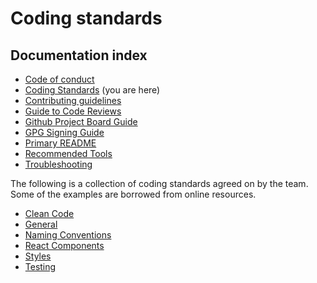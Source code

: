 # Coding standards

## Documentation index

- [Code of conduct](https://github.com/bbc/simorgh/blob/latest/.github/CODE_OF_CONDUCT.md)
- [Coding Standards](https://github.com/bbc/simorgh/blob/latest/docs/Coding-Standards/index.md) (you are here)
- [Contributing guidelines](https://github.com/bbc/simorgh/blob/latest/CONTRIBUTING.md)
- [Guide to Code Reviews](https://github.com/bbc/simorgh/blob/latest/docs/Code-Reviews.md)
- [Github Project Board Guide](https://github.com/bbc/simorgh/blob/latest/docs/Project-Board-Guide.md)
- [GPG Signing Guide](docs/GPG-Signing-Guide.md)
- [Primary README](https://github.com/bbc/simorgh/blob/latest/README.md)
- [Recommended Tools](https://github.com/bbc/simorgh/blob/latest/docs/Recommended-Tools.md)
- [Troubleshooting](https://github.com/bbc/simorgh/blob/latest/docs/Troubleshooting.md)

The following is a collection of coding standards agreed on by the team. Some of the examples are borrowed from online resources.

- [Clean Code](https://github.com/bbc/simorgh/blob/latest/docs/Coding-Standards/Clean-Code.md)
- [General](https://github.com/bbc/simorgh/blob/latest/docs/Coding-Standards/General.md)
- [Naming Conventions](https://github.com/bbc/simorgh/blob/latest/docs/Coding-Standards/Naming-Conventions.md)
- [React Components](https://github.com/bbc/simorgh/blob/latest/docs/Coding-Standards/React-Components.md)
- [Styles](https://github.com/bbc/simorgh/blob/latest/docs/Coding-Standards/Styles.md)
- [Testing](https://github.com/bbc/simorgh/blob/latest/docs/Coding-Standards/Testing.md)

